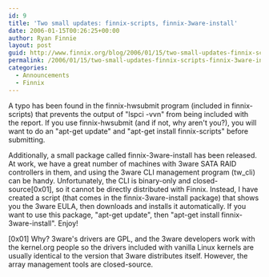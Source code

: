 ```yaml
---
id: 9
title: 'Two small updates: finnix-scripts, finnix-3ware-install'
date: 2006-01-15T00:26:25+00:00
author: Ryan Finnie
layout: post
guid: http://www.finnix.org/blog/2006/01/15/two-small-updates-finnix-scripts-finnix-3ware-install/
permalink: /2006/01/15/two-small-updates-finnix-scripts-finnix-3ware-install/
categories:
  - Announcements
  - Finnix
---
```

A typo has been found in the finnix-hwsubmit program (included in finnix-scripts) that prevents the output of "lspci -vvn" from being included with the report. If you use finnix-hwsubmit (and if not, why aren't you?), you will want to do an "apt-get update" and "apt-get install finnix-scripts" before submitting.

Additionally, a small package called finnix-3ware-install has been released. At work, we have a great number of machines with 3ware SATA RAID controllers in them, and using the 3ware CLI management program (tw_cli) can be handy. Unfortunately, the CLI is binary-only and closed-source[0x01], so it cannot be directly distributed with Finnix. Instead, I have created a script (that comes in the finnix-3ware-install package) that shows you the 3ware EULA, then downloads and installs it automatically. If you want to use this package, "apt-get update", then "apt-get install finnix-3ware-install". Enjoy!

[0x01] Why? 3ware's drivers are GPL, and the 3ware developers work with the kernel.org people so the drivers included with vanilla Linux kernels are usually identical to the version that 3ware distributes itself. However, the array management tools are closed-source.